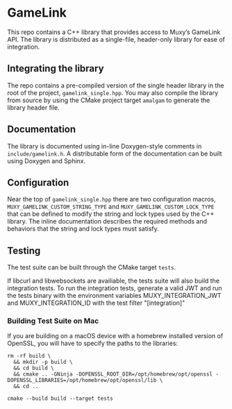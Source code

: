 # GameLink

This repo contains a C++ library that provides access to Muxy’s GameLink API. The library is distributed as a single-file, header-only library for ease of integration.

## Integrating the library

The repo contains a pre-compiled version of the single header library in the root of the project, `gamelink_single.hpp`. You may also compile the library from source by using the CMake project target `amalgam` to generate the library header file.

## Documentation

The library is documented using in-line Doxygen-style comments in `include/gamelink.h`. A distributable form of the documentation can be built using Doxygen and Sphinx.

## Configuration

Near the top of `gamelink_single.hpp` there are two configuration macros, `MUXY_GAMELINK_CUSTOM_STRING_TYPE` and
`MUXY_GAMELINK_CUSTOM_LOCK_TYPE` that can be defined to modify the string and lock types used by the C++ library.
The inline documentation describes the required methods and behaviors that the string and lock types must satisfy.

## Testing

The test suite can be built through the CMake target `tests`.

If libcurl and libwebsockets are availiable, the tests suite will also build the integration tests. To run the integration tests,
generate a valid JWT and run the tests binary with the environment variables MUXY_INTEGRATION_JWT and MUXY_INTEGRATION_ID with the
test filter "[integration]"

### Building Test Suite on Mac

If you are building on a macOS device with a homebrew installed version of OpenSSL, you will have to specify the paths to the libraries:

```
rm -rf build \
  && mkdir -p build \
  && cd build \
  && cmake .. -GNinja -DOPENSSL_ROOT_DIR=/opt/homebrew/opt/openssl -DOPENSSL_LIBRARIES=/opt/homebrew/opt/openssl/lib \
  && cd ..

cmake --build build --target tests

```
